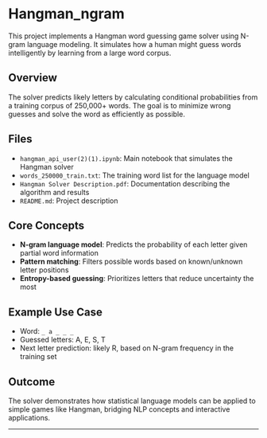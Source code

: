# Hangman_ngram

This project implements a Hangman word guessing game solver using N-gram language modeling. It simulates how a human might guess words intelligently by learning from a large word corpus.

## Overview

The solver predicts likely letters by calculating conditional probabilities from a training corpus of 250,000+ words. The goal is to minimize wrong guesses and solve the word as efficiently as possible.

## Files

- `hangman_api_user(2)(1).ipynb`: Main notebook that simulates the Hangman solver
- `words_250000_train.txt`: The training word list for the language model
- `Hangman Solver Description.pdf`: Documentation describing the algorithm and results
- `README.md`: Project description

## Core Concepts

- **N-gram language model**: Predicts the probability of each letter given partial word information
- **Pattern matching**: Filters possible words based on known/unknown letter positions
- **Entropy-based guessing**: Prioritizes letters that reduce uncertainty the most

## Example Use Case

- Word: `_ a _ _ _`
- Guessed letters: A, E, S, T
- Next letter prediction: likely R, based on N-gram frequency in the training set

## Outcome

The solver demonstrates how statistical language models can be applied to simple games like Hangman, bridging NLP concepts and interactive applications.

---
